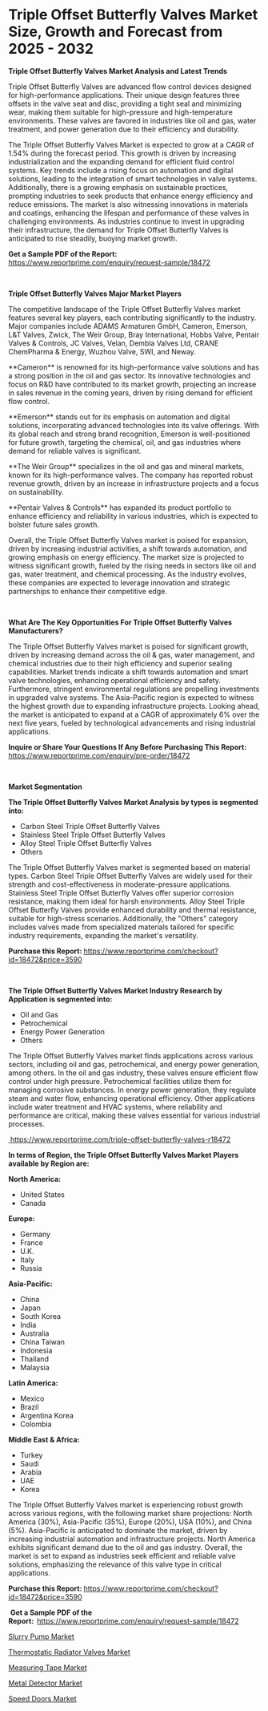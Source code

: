 <p><h1>Triple Offset Butterfly Valves Market Size, Growth and Forecast from 2025 - 2032</h1></p><p><strong>Triple Offset Butterfly Valves Market Analysis and Latest Trends</strong></p>
<p><p>Triple Offset Butterfly Valves are advanced flow control devices designed for high-performance applications. Their unique design features three offsets in the valve seat and disc, providing a tight seal and minimizing wear, making them suitable for high-pressure and high-temperature environments. These valves are favored in industries like oil and gas, water treatment, and power generation due to their efficiency and durability.</p><p>The Triple Offset Butterfly Valves Market is expected to grow at a CAGR of 1.54% during the forecast period. This growth is driven by increasing industrialization and the expanding demand for efficient fluid control systems. Key trends include a rising focus on automation and digital solutions, leading to the integration of smart technologies in valve systems. Additionally, there is a growing emphasis on sustainable practices, prompting industries to seek products that enhance energy efficiency and reduce emissions. The market is also witnessing innovations in materials and coatings, enhancing the lifespan and performance of these valves in challenging environments. As industries continue to invest in upgrading their infrastructure, the demand for Triple Offset Butterfly Valves is anticipated to rise steadily, buoying market growth.</p></p>
<p><strong>Get a Sample PDF of the Report:&nbsp;</strong> <a href="https://www.reportprime.com/enquiry/request-sample/18472?utm_campaign=1991&utm_medium=2&utm_source=Github&utm_content=ia&utm_term=19032025&utm_id=triple-offset-butterfly-valves">https://www.reportprime.com/enquiry/request-sample/18472</a></p>
<p>&nbsp;</p>
<p><strong>Triple Offset Butterfly Valves Major Market Players</strong></p>
<p><p>The competitive landscape of the Triple Offset Butterfly Valves market features several key players, each contributing significantly to the industry. Major companies include ADAMS Armaturen GmbH, Cameron, Emerson, L&T Valves, Zwick, The Weir Group, Bray International, Hobbs Valve, Pentair Valves & Controls, JC Valves, Velan, Dembla Valves Ltd, CRANE ChemPharma & Energy, Wuzhou Valve, SWI, and Neway.</p><p>**Cameron** is renowned for its high-performance valve solutions and has a strong position in the oil and gas sector. Its innovative technologies and focus on R&D have contributed to its market growth, projecting an increase in sales revenue in the coming years, driven by rising demand for efficient flow control.</p><p>**Emerson** stands out for its emphasis on automation and digital solutions, incorporating advanced technologies into its valve offerings. With its global reach and strong brand recognition, Emerson is well-positioned for future growth, targeting the chemical, oil, and gas industries where demand for reliable valves is significant.</p><p>**The Weir Group** specializes in the oil and gas and mineral markets, known for its high-performance valves. The company has reported robust revenue growth, driven by an increase in infrastructure projects and a focus on sustainability.</p><p>**Pentair Valves & Controls** has expanded its product portfolio to enhance efficiency and reliability in various industries, which is expected to bolster future sales growth.</p><p>Overall, the Triple Offset Butterfly Valves market is poised for expansion, driven by increasing industrial activities, a shift towards automation, and growing emphasis on energy efficiency. The market size is projected to witness significant growth, fueled by the rising needs in sectors like oil and gas, water treatment, and chemical processing. As the industry evolves, these companies are expected to leverage innovation and strategic partnerships to enhance their competitive edge.</p></p>
<p>&nbsp;</p>
<p><strong>What Are The Key Opportunities For Triple Offset Butterfly Valves Manufacturers?</strong></p>
<p><p>The Triple Offset Butterfly Valves market is poised for significant growth, driven by increasing demand across the oil & gas, water management, and chemical industries due to their high efficiency and superior sealing capabilities. Market trends indicate a shift towards automation and smart valve technologies, enhancing operational efficiency and safety. Furthermore, stringent environmental regulations are propelling investments in upgraded valve systems. The Asia-Pacific region is expected to witness the highest growth due to expanding infrastructure projects. Looking ahead, the market is anticipated to expand at a CAGR of approximately 6% over the next five years, fueled by technological advancements and rising industrial applications.</p></p>
<p><strong>Inquire or Share Your Questions If Any Before Purchasing This Report:</strong> <a href="https://www.reportprime.com/enquiry/pre-order/18472?utm_campaign=1991&utm_medium=2&utm_source=Github&utm_content=ia&utm_term=19032025&utm_id=triple-offset-butterfly-valves">https://www.reportprime.com/enquiry/pre-order/18472</a></p>
<p>&nbsp;</p>
<p><strong>Market Segmentation</strong></p>
<p><strong>The Triple Offset Butterfly Valves Market Analysis by types is segmented into:</strong></p>
<p><ul><li>Carbon Steel Triple Offset Butterfly Valves</li><li>Stainless Steel Triple Offset Butterfly Valves</li><li>Alloy Steel Triple Offset Butterfly Valves</li><li>Others</li></ul></p>
<p><p>The Triple Offset Butterfly Valves market is segmented based on material types. Carbon Steel Triple Offset Butterfly Valves are widely used for their strength and cost-effectiveness in moderate-pressure applications. Stainless Steel Triple Offset Butterfly Valves offer superior corrosion resistance, making them ideal for harsh environments. Alloy Steel Triple Offset Butterfly Valves provide enhanced durability and thermal resistance, suitable for high-stress scenarios. Additionally, the "Others" category includes valves made from specialized materials tailored for specific industry requirements, expanding the market's versatility.</p></p>
<p><strong>Purchase this Report:&nbsp;</strong><a href="https://www.reportprime.com/checkout?id=18472&price=3590&utm_campaign=1991&utm_medium=2&utm_source=Github&utm_content=ia&utm_term=19032025&utm_id=triple-offset-butterfly-valves">https://www.reportprime.com/checkout?id=18472&price=3590</a></p>
<p>&nbsp;</p>
<p><strong>The Triple Offset Butterfly Valves Market Industry Research by Application is segmented into:</strong></p>
<p><ul><li>Oil and Gas</li><li>Petrochemical</li><li>Energy Power Generation</li><li>Others</li></ul></p>
<p><p>The Triple Offset Butterfly Valves market finds applications across various sectors, including oil and gas, petrochemical, and energy power generation, among others. In the oil and gas industry, these valves ensure efficient flow control under high pressure. Petrochemical facilities utilize them for managing corrosive substances. In energy power generation, they regulate steam and water flow, enhancing operational efficiency. Other applications include water treatment and HVAC systems, where reliability and performance are critical, making these valves essential for various industrial processes.</p></p>
<p><a href="https://www.reportprime.com/triple-offset-butterfly-valves-r18472?utm_campaign=1991&utm_medium=2&utm_source=Github&utm_content=ia&utm_term=19032025&utm_id=triple-offset-butterfly-valves">&nbsp;https://www.reportprime.com/triple-offset-butterfly-valves-r18472</a></p>
<p><strong>In terms of Region, the Triple Offset Butterfly Valves Market Players available by Region are:</strong></p>
<p>
    <p> <strong> North America: </strong>
        <ul>
            <li>United States</li>
            <li>Canada</li>
        </ul>
        </p> 
    <p> <strong> Europe: </strong>
        <ul>
            <li>Germany</li>
            <li>France</li>
            <li>U.K.</li>
            <li>Italy</li>
            <li>Russia</li>
        </ul>
        </p> 
    <p> <strong> Asia-Pacific: </strong>
        <ul>
            <li>China</li>
            <li>Japan</li>
            <li>South Korea</li>
            <li>India</li>
            <li>Australia</li>
            <li>China Taiwan</li>
            <li>Indonesia</li>
            <li>Thailand</li>
            <li>Malaysia</li>
        </ul>
        </p> 
    <p> <strong> Latin America: </strong>
        <ul>
            <li>Mexico</li>
            <li>Brazil</li>
            <li>Argentina Korea</li>
            <li>Colombia</li>
        </ul>
        </p> 
    <p> <strong> Middle East & Africa: </strong>
        <ul>
            <li>Turkey</li>
            <li>Saudi</li>
            <li>Arabia</li>
            <li>UAE</li>
            <li>Korea</li>
        </ul>
    </p>
    </p>
<p><p>The Triple Offset Butterfly Valves market is experiencing robust growth across various regions, with the following market share projections: North America (30%), Asia-Pacific (35%), Europe (20%), USA (10%), and China (5%). Asia-Pacific is anticipated to dominate the market, driven by increasing industrial automation and infrastructure projects. North America exhibits significant demand due to the oil and gas industry. Overall, the market is set to expand as industries seek efficient and reliable valve solutions, emphasizing the relevance of this valve type in critical applications.</p></p>
<p><strong>Purchase this Report: </strong><a href="https://www.reportprime.com/checkout?id=18472&price=3590&utm_campaign=1991&utm_medium=2&utm_source=Github&utm_content=ia&utm_term=19032025&utm_id=triple-offset-butterfly-valves">https://www.reportprime.com/checkout?id=18472&price=3590</a></p>
<p>&nbsp;<strong>Get a Sample PDF of the Report:&nbsp;&nbsp;</strong><a href="https://www.reportprime.com/enquiry/request-sample/18472?utm_campaign=1991&utm_medium=2&utm_source=Github&utm_content=ia&utm_term=19032025&utm_id=triple-offset-butterfly-valves">https://www.reportprime.com/enquiry/request-sample/18472</a></p>
<p><strong></strong></p>
<p><p><a href="https://github.com/habyoneub/Market-Research-Report-List-1/blob/main/slurry-pump-market.md?utm_campaign=1991&utm_medium=2&utm_source=Github&utm_content=ia&utm_term=19032025&utm_id=triple-offset-butterfly-valves">Slurry Pump Market</a></p><p><a href="https://github.com/nxauwedaroui2/Market-Research-Report-List-1/blob/main/thermostatic-radiator-valves-market.md?utm_campaign=1991&utm_medium=2&utm_source=Github&utm_content=ia&utm_term=19032025&utm_id=triple-offset-butterfly-valves">Thermostatic Radiator Valves Market</a></p><p><a href="https://github.com/haklagjbj/Market-Research-Report-List-1/blob/main/measuring-tape-market.md?utm_campaign=1991&utm_medium=2&utm_source=Github&utm_content=ia&utm_term=19032025&utm_id=triple-offset-butterfly-valves">Measuring Tape Market</a></p><p><a href="https://github.com/kemauteve/Market-Research-Report-List-1/blob/main/metal-detector-market.md?utm_campaign=1991&utm_medium=2&utm_source=Github&utm_content=ia&utm_term=19032025&utm_id=triple-offset-butterfly-valves">Metal Detector Market</a></p><p><a href="https://github.com/drissahrouk/Market-Research-Report-List-1/blob/main/speed-doors-market.md?utm_campaign=1991&utm_medium=2&utm_source=Github&utm_content=ia&utm_term=19032025&utm_id=triple-offset-butterfly-valves">Speed Doors Market</a></p></p>